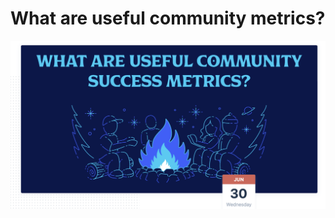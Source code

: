 # What are useful community metrics?

![](../.gitbook/assets/screenshot-2021-07-01-at-12.16.47-am.png)



